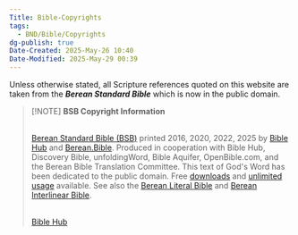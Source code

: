 ```yaml
---
Title: Bible-Copyrights
tags:
  - BND/Bible/Copyrights
dg-publish: true
Date-Created: 2025-May-26 10:40
Date-Modified: 2025-May-29 00:39
---
```


Unless otherwise stated, all Scripture references quoted on this website are taken from the ***Berean Standard Bible*** which is now in the public domain.

> [!NOTE] **BSB Copyright Information** <br><br>
>
> [Berean Standard Bible (BSB)](http://bereanbible.com/) printed 2016, 2020, 2022, 2025 by [Bible Hub](http://biblehub.com/) and [Berean.Bible](http://berean.bible/). Produced in cooperation with Bible Hub, Discovery Bible, unfoldingWord, Bible Aquifer, OpenBible.com, and the Berean Bible Translation Committee. This text of God's Word has been dedicated to the public domain. Free [downloads](http://berean.bible/downloads.htm) and [unlimited usage](http://berean.bible/licensing.htm) available. See also the [Berean Literal Bible](http://literalbible.com/) and [Berean Interlinear Bible](http://interlinearbible.com/). <br><br>
>
> [Bible Hub](https://biblehub.com/)
